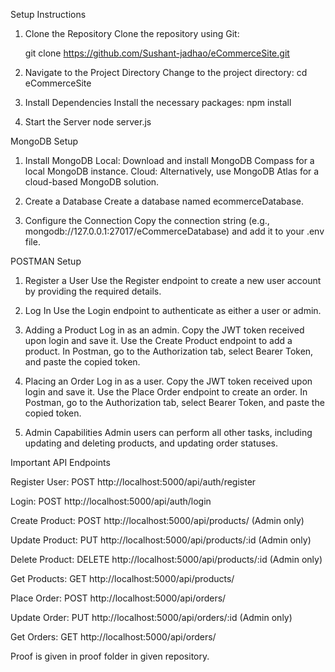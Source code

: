 ﻿Setup Instructions

1. Clone the Repository
   Clone the repository using Git:
   
   git clone https://github.com/Sushant-jadhao/eCommerceSite.git

3. Navigate to the Project Directory
   Change to the project directory:
   cd eCommerceSite

4. Install Dependencies
   Install the necessary packages:
   npm install

5. Start the Server
   node server.js

MongoDB Setup

1. Install MongoDB
   Local: Download and install MongoDB Compass for a local MongoDB instance.
   Cloud: Alternatively, use MongoDB Atlas for a cloud-based MongoDB solution.
   
3. Create a Database
   Create a database named ecommerceDatabase.
   
4. Configure the Connection
   Copy the connection string (e.g., mongodb://127.0.0.1:27017/eCommerceDatabase) and add it to your .env file.

POSTMAN Setup

1. Register a User
   Use the Register endpoint to create a new user account by providing the required details.
   
3. Log In
   Use the Login endpoint to authenticate as either a user or admin.
   
4. Adding a Product
   Log in as an admin.
   Copy the JWT token received upon login and save it.
   Use the Create Product endpoint to add a product.
   In Postman, go to the Authorization tab, select Bearer Token, and paste the copied token.
   
5. Placing an Order
   Log in as a user.
   Copy the JWT token received upon login and save it.
   Use the Place Order endpoint to create an order.
   In Postman, go to the Authorization tab, select Bearer Token, and paste the copied token.
   
6. Admin Capabilities
   Admin users can perform all other tasks, including updating and deleting products, and updating order statuses.

Important API Endpoints

Register User: POST http://localhost:5000/api/auth/register

Login: POST http://localhost:5000/api/auth/login

Create Product: POST http://localhost:5000/api/products/ (Admin only)

Update Product: PUT http://localhost:5000/api/products/:id (Admin only)

Delete Product: DELETE http://localhost:5000/api/products/:id (Admin only)

Get Products: GET http://localhost:5000/api/products/

Place Order: POST http://localhost:5000/api/orders/

Update Order: PUT http://localhost:5000/api/orders/:id (Admin only)

Get Orders: GET http://localhost:5000/api/orders/

Proof is given in proof folder in given repository.
